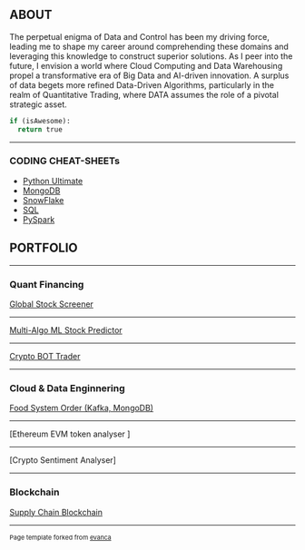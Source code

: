 ## ABOUT

The perpetual enigma of Data and Control has been my driving force, leading me to shape my career around comprehending these domains and leveraging this knowledge to construct superior solutions. As I peer into the future, I envision a world where Cloud Computing and Data Warehousing propel a transformative era of Big Data and AI-driven innovation. A surplus of data begets more refined Data-Driven Algorithms, particularly in the realm of Quantitative Trading, where DATA assumes the role of a pivotal strategic asset.

```python
if (isAwesome):
  return true
```

---
### CODING CHEAT-SHEETs
  - [Python Ultimate](/files/ultimate_python_cheatsheet.ipynb)
  - [MongoDB](https://github.com/gskawinski/mongoDB/blob/main/cheat_sheet.md)
  - [SnowFlake]()
  - [SQL]()
  - [PySpark]()

## PORTFOLIO
---
### Quant Financing 

[Global Stock Screener](/sample_page)

---
[Multi-Algo ML Stock Predictor ](/pdf/sample_presentation.pdf)

---
[Crypto BOT Trader](http://example.com/)

---

### Cloud & Data Enginnering

[Food System Order (Kafka, MongoDB)](http://example.com/)

---
[Ethereum EVM token analyser ]

---
[Crypto Sentiment Analyser]

---

### Blockchain

[Supply Chain Blockchain](/sample_page)





---
<p style="font-size:11px">Page template forked from <a href="https://github.com/evanca/quick-portfolio">evanca</a></p>
<!-- Remove above link if you don't want to attibute -->
